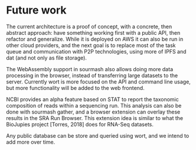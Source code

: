 # Future work

The current architecture is a proof of concept, with a concrete, then abstract
approach: have something working first with a public API, then refactor and
generalize. While it is deployed on AWS it can also be run in other cloud
providers, and the next goal is to replace most of the task queue and
communication with P2P technologies, using more of IPFS and dat (and not only as
file storage).

The WebAssembly support in sourmash also allows doing more data processing in
the browser, instead of transferring large datasets to the server. Currently
wort is more focused on the API and command line usage, but more functionality
will be added to the web frontend.

NCBI provides an alpha feature based on STAT to report the taxonomic composition
of reads within a sequencing run. This analysis can also be done with sourmash
gather, and a browser extension can overlay these results in the SRA Run
Browser. This extension idea is similar to what the BioJupies project [Torres,
2018] does for RNA-Seq datasets.

Any public database can be store and queried using wort, and we intend to add
more over time. 
